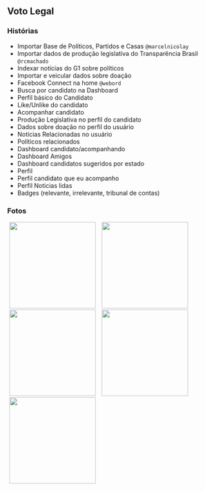 ## Voto Legal

### Histórias
* Importar Base de Políticos, Partidos e Casas `@marcelnicolay`
* Importar dados de produção legislativa do Transparência Brasil `@rcmachado`
* Indexar notícias do G1 sobre políticos
* Importar e veicular dados sobre doação
* Facebook Connect na home `@webord`
* Busca por candidato na Dashboard
* Perfil básico do Candidato
* Like/Unlike do candidato
* Acompanhar candidato
* Produção Legislativa no perfil do candidato
* Dados sobre doação no perfil do usuário
* Notícias Relacionadas no usuário
* Políticos relacionados
* Dashboard candidato/acompanhando
* Dashboard Amigos
* Dashboard candidatos sugeridos por estado
* Perfil
* Perfil candidato que eu acompanho
* Perfil Noticias lidas
* Badges (relevante, irrelevante, tribunal de contas)

### Fotos

<img style='margin: 0 5px;' src='https://github.com/rcmachado/votolegal/raw/master/img/inicial-planning.jpg' width='200' />
<img style='margin: 0 5px;' src='https://github.com/rcmachado/votolegal/raw/master/img/template-homepage.jpg' width='200' />
<img style='margin: 0 5px;' src='https://github.com/rcmachado/votolegal/raw/master/img/template-candidato.jpg' width='200' />
<img style='margin: 0 5px;' src='https://github.com/rcmachado/votolegal/raw/master/img/template-perfil.jpg' width='200' />
<div style='clear:both;'></div>
<img style='margin: 0 5px;' src='https://github.com/rcmachado/votolegal/raw/master/img/template-dashboard.jpg' width='200' />

